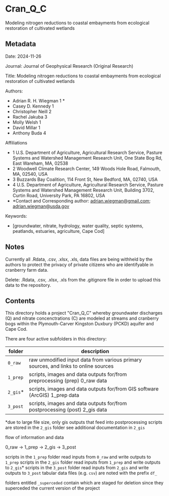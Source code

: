 # Cran_Q_C
 Modeling nitrogen reductions to coastal embayments from ecological restoration of cultivated wetlands

## Metadata
Date: 2024-11-26

Journal: Journal of Geophysical Research (Original Research)

Title: Modeling nitrogen reductions to coastal embayments from ecological restoration of cultivated wetlands 

Authors:
 - Adrian R. H. Wiegman 1 *
 - Casey D. Kennedy 1
 - Christopher Neill 2
 - Rachel Jakuba 3
 - Molly Welsh 1
 - David Millar 1
 - Anthony Buda 4

Affiliations 
 - 1 U.S. Department of Agriculture, Agricultural Research Service, Pasture Systems and Watershed Management Research Unit, One State Bog Rd, East Wareham, MA, 02538
 - 2 Woodwell Climate Research Center, 149 Woods Hole Road, Falmouth, MA, 02540, USA
 - 3 Buzzards Bay Coalition, 114 Front St, New Bedford, MA, 02740, USA
 - 4 U.S. Department of Agriculture, Agricultural Research Service, Pasture Systems and Watershed Management Research Unit, Building 3702, Curtin Road, University Park, PA 16802, USA
 - *Contact and Corresponding author: adrian.wiegman@gmail.com; adrian.wiegman@usda.gov 

Keywords: 
 - [groundwater, nitrate, hydrology, water quality, septic systems, peatlands, estuaries, agriculture, Cape Cod]

## Notes

Currently all .Rdata, .csv, .xlsx, .xls, data files are being withheld by the authors to protect the privacy of private citizens who are identifyable in cranberry farm data.

Delete: .Rdata, .csv, .xlsx, .xls from the .gitignore file in order to upload this data to the repository. 

## Contents
This directory holds a project "Cran_Q_C" whereby groundwater discharges (Q) and nitrate concenctrations (C) are modeled at streams and cranberry bogs within the Plymouth-Carver Kingston Duxbury (PCKD) aquifer and Cape Cod. 

There are four active subfolders in this directory:

folder   | description
------   | -----------
`0_raw`    | raw unmodified input data from various primary sources, and links to online sources
`1_prep`   | scripts, images and data outputs for/from preprocessing (prep) 0_raw data
`2_gis`*    | scripts, images and data outputs for/from GIS software (ArcGIS) 1_prep data
`3_post`   | scripts, images and data outputs for/from postprocessing (post) 2_gis data

*due to large file size, only gis outputs that feed into postprocessing scripts are stored in the `2_gis` folder see additional documentation in `2_gis`

flow of information and data

0_raw -> 1_prep -> 2_gis -> 3_post

scripts in the `1_prep` folder read inputs from `0_raw` and write outputs to `1_prep`
scripts in the `2_gis` folder read  inputs from `1_prep` and write outputs to `2_gis`*
scripts in the `3_post` folder read  inputs from `2_gis` and write outputs to `3_post`
tabular data files (e.g. `csv`) are noted with the prefix `df_`

folders entitled `_superceded` contain which are staged for deletion since they superceded the current version of the project
